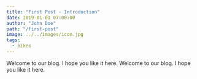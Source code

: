 ```yaml
---
title: "First Post - Introduction"
date: 2019-01-01 07:00:00
author: "John Doe"
path: "/first-post"
image: ../../images/icon.jpg
tags:
  - bikes
---
```


Welcome to our blog. I hope you like it here.
Welcome to our blog. I hope you like it here.
